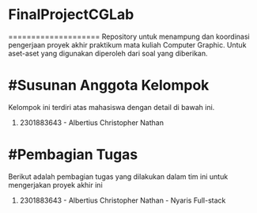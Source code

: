 # FinalProjectCGLab
====================
Repository untuk menampung dan koordinasi pengerjaan proyek akhir praktikum mata kuliah Computer Graphic. Untuk aset-aset yang digunakan diperoleh dari soal yang diberikan.

#Susunan Anggota Kelompok
==========================
Kelompok ini terdiri atas mahasiswa dengan detail di bawah ini.
  1. 2301883643 - Albertius Christopher Nathan

#Pembagian Tugas
================
Berikut adalah pembagian tugas yang dilakukan dalam tim ini untuk mengerjakan proyek akhir ini
  1. 2301883643 - Albertius Christopher Nathan - Nyaris Full-stack

